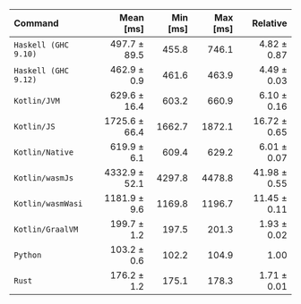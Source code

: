 | Command | Mean [ms] | Min [ms] | Max [ms] | Relative |
|:---|---:|---:|---:|---:|
| `Haskell (GHC 9.10)` | 497.7 ± 89.5 | 455.8 | 746.1 | 4.82 ± 0.87 |
| `Haskell (GHC 9.12)` | 462.9 ± 0.9 | 461.6 | 463.9 | 4.49 ± 0.03 |
| `Kotlin/JVM` | 629.6 ± 16.4 | 603.2 | 660.9 | 6.10 ± 0.16 |
| `Kotlin/JS` | 1725.6 ± 66.4 | 1662.7 | 1872.1 | 16.72 ± 0.65 |
| `Kotlin/Native` | 619.9 ± 6.1 | 609.4 | 629.2 | 6.01 ± 0.07 |
| `Kotlin/wasmJs` | 4332.9 ± 52.1 | 4297.8 | 4478.8 | 41.98 ± 0.55 |
| `Kotlin/wasmWasi` | 1181.9 ± 9.6 | 1169.8 | 1196.7 | 11.45 ± 0.11 |
| `Kotlin/GraalVM` | 199.7 ± 1.2 | 197.5 | 201.3 | 1.93 ± 0.02 |
| `Python` | 103.2 ± 0.6 | 102.2 | 104.9 | 1.00 |
| `Rust` | 176.2 ± 1.2 | 175.1 | 178.3 | 1.71 ± 0.01 |
